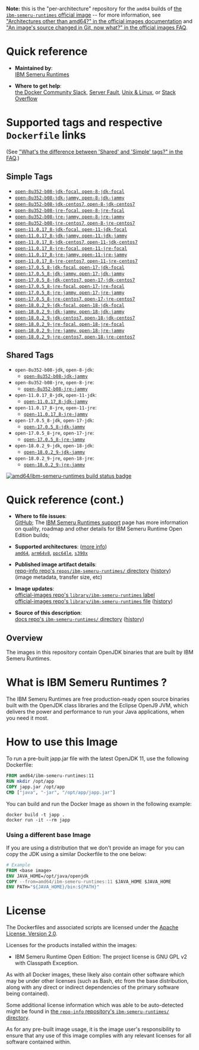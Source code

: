 <!--

********************************************************************************

WARNING:

    DO NOT EDIT "ibm-semeru-runtimes/README.md"

    IT IS AUTO-GENERATED

    (from the other files in "ibm-semeru-runtimes/" combined with a set of templates)

********************************************************************************

-->

**Note:** this is the "per-architecture" repository for the `amd64` builds of [the `ibm-semeru-runtimes` official image](https://hub.docker.com/_/ibm-semeru-runtimes) -- for more information, see ["Architectures other than amd64?" in the official images documentation](https://github.com/docker-library/official-images#architectures-other-than-amd64) and ["An image's source changed in Git, now what?" in the official images FAQ](https://github.com/docker-library/faq#an-images-source-changed-in-git-now-what).

# Quick reference

-	**Maintained by**:  
	[IBM Semeru Runtimes](https://github.com/ibmruntimes/semeru-containers)

-	**Where to get help**:  
	[the Docker Community Slack](https://dockr.ly/comm-slack), [Server Fault](https://serverfault.com/help/on-topic), [Unix & Linux](https://unix.stackexchange.com/help/on-topic), or [Stack Overflow](https://stackoverflow.com/help/on-topic)

# Supported tags and respective `Dockerfile` links

(See ["What's the difference between 'Shared' and 'Simple' tags?" in the FAQ](https://github.com/docker-library/faq#whats-the-difference-between-shared-and-simple-tags).)

## Simple Tags

-	[`open-8u352-b08-jdk-focal`, `open-8-jdk-focal`](https://github.com/ibmruntimes/semeru-containers/blob/5be6c185f78d72f254a9874c87c72ea4560c9160/8/jdk/ubuntu/focal/Dockerfile.open.releases.full)
-	[`open-8u352-b08-jdk-jammy`, `open-8-jdk-jammy`](https://github.com/ibmruntimes/semeru-containers/blob/5be6c185f78d72f254a9874c87c72ea4560c9160/8/jdk/ubuntu/jammy/Dockerfile.open.releases.full)
-	[`open-8u352-b08-jdk-centos7`, `open-8-jdk-centos7`](https://github.com/ibmruntimes/semeru-containers/blob/5be6c185f78d72f254a9874c87c72ea4560c9160/8/jdk/centos/Dockerfile.open.releases.full)
-	[`open-8u352-b08-jre-focal`, `open-8-jre-focal`](https://github.com/ibmruntimes/semeru-containers/blob/5be6c185f78d72f254a9874c87c72ea4560c9160/8/jre/ubuntu/focal/Dockerfile.open.releases.full)
-	[`open-8u352-b08-jre-jammy`, `open-8-jre-jammy`](https://github.com/ibmruntimes/semeru-containers/blob/5be6c185f78d72f254a9874c87c72ea4560c9160/8/jre/ubuntu/jammy/Dockerfile.open.releases.full)
-	[`open-8u352-b08-jre-centos7`, `open-8-jre-centos7`](https://github.com/ibmruntimes/semeru-containers/blob/5be6c185f78d72f254a9874c87c72ea4560c9160/8/jre/centos/Dockerfile.open.releases.full)
-	[`open-11.0.17_8-jdk-focal`, `open-11-jdk-focal`](https://github.com/ibmruntimes/semeru-containers/blob/5be6c185f78d72f254a9874c87c72ea4560c9160/11/jdk/ubuntu/focal/Dockerfile.open.releases.full)
-	[`open-11.0.17_8-jdk-jammy`, `open-11-jdk-jammy`](https://github.com/ibmruntimes/semeru-containers/blob/5be6c185f78d72f254a9874c87c72ea4560c9160/11/jdk/ubuntu/jammy/Dockerfile.open.releases.full)
-	[`open-11.0.17_8-jdk-centos7`, `open-11-jdk-centos7`](https://github.com/ibmruntimes/semeru-containers/blob/5be6c185f78d72f254a9874c87c72ea4560c9160/11/jdk/centos/Dockerfile.open.releases.full)
-	[`open-11.0.17_8-jre-focal`, `open-11-jre-focal`](https://github.com/ibmruntimes/semeru-containers/blob/5be6c185f78d72f254a9874c87c72ea4560c9160/11/jre/ubuntu/focal/Dockerfile.open.releases.full)
-	[`open-11.0.17_8-jre-jammy`, `open-11-jre-jammy`](https://github.com/ibmruntimes/semeru-containers/blob/5be6c185f78d72f254a9874c87c72ea4560c9160/11/jre/ubuntu/jammy/Dockerfile.open.releases.full)
-	[`open-11.0.17_8-jre-centos7`, `open-11-jre-centos7`](https://github.com/ibmruntimes/semeru-containers/blob/5be6c185f78d72f254a9874c87c72ea4560c9160/11/jre/centos/Dockerfile.open.releases.full)
-	[`open-17.0.5_8-jdk-focal`, `open-17-jdk-focal`](https://github.com/ibmruntimes/semeru-containers/blob/5be6c185f78d72f254a9874c87c72ea4560c9160/17/jdk/ubuntu/focal/Dockerfile.open.releases.full)
-	[`open-17.0.5_8-jdk-jammy`, `open-17-jdk-jammy`](https://github.com/ibmruntimes/semeru-containers/blob/5be6c185f78d72f254a9874c87c72ea4560c9160/17/jdk/ubuntu/jammy/Dockerfile.open.releases.full)
-	[`open-17.0.5_8-jdk-centos7`, `open-17-jdk-centos7`](https://github.com/ibmruntimes/semeru-containers/blob/5be6c185f78d72f254a9874c87c72ea4560c9160/17/jdk/centos/Dockerfile.open.releases.full)
-	[`open-17.0.5_8-jre-focal`, `open-17-jre-focal`](https://github.com/ibmruntimes/semeru-containers/blob/5be6c185f78d72f254a9874c87c72ea4560c9160/17/jre/ubuntu/focal/Dockerfile.open.releases.full)
-	[`open-17.0.5_8-jre-jammy`, `open-17-jre-jammy`](https://github.com/ibmruntimes/semeru-containers/blob/5be6c185f78d72f254a9874c87c72ea4560c9160/17/jre/ubuntu/jammy/Dockerfile.open.releases.full)
-	[`open-17.0.5_8-jre-centos7`, `open-17-jre-centos7`](https://github.com/ibmruntimes/semeru-containers/blob/5be6c185f78d72f254a9874c87c72ea4560c9160/17/jre/centos/Dockerfile.open.releases.full)
-	[`open-18.0.2_9-jdk-focal`, `open-18-jdk-focal`](https://github.com/ibmruntimes/semeru-containers/blob/5be6c185f78d72f254a9874c87c72ea4560c9160/18/jdk/ubuntu/focal/Dockerfile.open.releases.full)
-	[`open-18.0.2_9-jdk-jammy`, `open-18-jdk-jammy`](https://github.com/ibmruntimes/semeru-containers/blob/5be6c185f78d72f254a9874c87c72ea4560c9160/18/jdk/ubuntu/jammy/Dockerfile.open.releases.full)
-	[`open-18.0.2_9-jdk-centos7`, `open-18-jdk-centos7`](https://github.com/ibmruntimes/semeru-containers/blob/5be6c185f78d72f254a9874c87c72ea4560c9160/18/jdk/centos/Dockerfile.open.releases.full)
-	[`open-18.0.2_9-jre-focal`, `open-18-jre-focal`](https://github.com/ibmruntimes/semeru-containers/blob/5be6c185f78d72f254a9874c87c72ea4560c9160/18/jre/ubuntu/focal/Dockerfile.open.releases.full)
-	[`open-18.0.2_9-jre-jammy`, `open-18-jre-jammy`](https://github.com/ibmruntimes/semeru-containers/blob/5be6c185f78d72f254a9874c87c72ea4560c9160/18/jre/ubuntu/jammy/Dockerfile.open.releases.full)
-	[`open-18.0.2_9-jre-centos7`, `open-18-jre-centos7`](https://github.com/ibmruntimes/semeru-containers/blob/5be6c185f78d72f254a9874c87c72ea4560c9160/18/jre/centos/Dockerfile.open.releases.full)

## Shared Tags

-	`open-8u352-b08-jdk`, `open-8-jdk`:
	-	[`open-8u352-b08-jdk-jammy`](https://github.com/ibmruntimes/semeru-containers/blob/5be6c185f78d72f254a9874c87c72ea4560c9160/8/jdk/ubuntu/jammy/Dockerfile.open.releases.full)
-	`open-8u352-b08-jre`, `open-8-jre`:
	-	[`open-8u352-b08-jre-jammy`](https://github.com/ibmruntimes/semeru-containers/blob/5be6c185f78d72f254a9874c87c72ea4560c9160/8/jre/ubuntu/jammy/Dockerfile.open.releases.full)
-	`open-11.0.17_8-jdk`, `open-11-jdk`:
	-	[`open-11.0.17_8-jdk-jammy`](https://github.com/ibmruntimes/semeru-containers/blob/5be6c185f78d72f254a9874c87c72ea4560c9160/11/jdk/ubuntu/jammy/Dockerfile.open.releases.full)
-	`open-11.0.17_8-jre`, `open-11-jre`:
	-	[`open-11.0.17_8-jre-jammy`](https://github.com/ibmruntimes/semeru-containers/blob/5be6c185f78d72f254a9874c87c72ea4560c9160/11/jre/ubuntu/jammy/Dockerfile.open.releases.full)
-	`open-17.0.5_8-jdk`, `open-17-jdk`:
	-	[`open-17.0.5_8-jdk-jammy`](https://github.com/ibmruntimes/semeru-containers/blob/5be6c185f78d72f254a9874c87c72ea4560c9160/17/jdk/ubuntu/jammy/Dockerfile.open.releases.full)
-	`open-17.0.5_8-jre`, `open-17-jre`:
	-	[`open-17.0.5_8-jre-jammy`](https://github.com/ibmruntimes/semeru-containers/blob/5be6c185f78d72f254a9874c87c72ea4560c9160/17/jre/ubuntu/jammy/Dockerfile.open.releases.full)
-	`open-18.0.2_9-jdk`, `open-18-jdk`:
	-	[`open-18.0.2_9-jdk-jammy`](https://github.com/ibmruntimes/semeru-containers/blob/5be6c185f78d72f254a9874c87c72ea4560c9160/18/jdk/ubuntu/jammy/Dockerfile.open.releases.full)
-	`open-18.0.2_9-jre`, `open-18-jre`:
	-	[`open-18.0.2_9-jre-jammy`](https://github.com/ibmruntimes/semeru-containers/blob/5be6c185f78d72f254a9874c87c72ea4560c9160/18/jre/ubuntu/jammy/Dockerfile.open.releases.full)

[![amd64/ibm-semeru-runtimes build status badge](https://img.shields.io/jenkins/s/https/doi-janky.infosiftr.net/job/multiarch/job/amd64/job/ibm-semeru-runtimes.svg?label=amd64/ibm-semeru-runtimes%20%20build%20job)](https://doi-janky.infosiftr.net/job/multiarch/job/amd64/job/ibm-semeru-runtimes/)

# Quick reference (cont.)

-	**Where to file issues**:  
	[GitHub](https://github.com/ibmruntimes/Semeru-Runtimes/issues); The [IBM Semeru Runtimes support](https://ibm.com/semeru-runtimes) page has more information on quality, roadmap and other details for IBM Semeru Runtime Open Edition builds;

-	**Supported architectures**: ([more info](https://github.com/docker-library/official-images#architectures-other-than-amd64))  
	[`amd64`](https://hub.docker.com/r/amd64/ibm-semeru-runtimes/), [`arm64v8`](https://hub.docker.com/r/arm64v8/ibm-semeru-runtimes/), [`ppc64le`](https://hub.docker.com/r/ppc64le/ibm-semeru-runtimes/), [`s390x`](https://hub.docker.com/r/s390x/ibm-semeru-runtimes/)

-	**Published image artifact details**:  
	[repo-info repo's `repos/ibm-semeru-runtimes/` directory](https://github.com/docker-library/repo-info/blob/master/repos/ibm-semeru-runtimes) ([history](https://github.com/docker-library/repo-info/commits/master/repos/ibm-semeru-runtimes))  
	(image metadata, transfer size, etc)

-	**Image updates**:  
	[official-images repo's `library/ibm-semeru-runtimes` label](https://github.com/docker-library/official-images/issues?q=label%3Alibrary%2Fibm-semeru-runtimes)  
	[official-images repo's `library/ibm-semeru-runtimes` file](https://github.com/docker-library/official-images/blob/master/library/ibm-semeru-runtimes) ([history](https://github.com/docker-library/official-images/commits/master/library/ibm-semeru-runtimes))

-	**Source of this description**:  
	[docs repo's `ibm-semeru-runtimes/` directory](https://github.com/docker-library/docs/tree/master/ibm-semeru-runtimes) ([history](https://github.com/docker-library/docs/commits/master/ibm-semeru-runtimes))

## Overview

The images in this repository contain OpenJDK binaries that are built by IBM Semeru Runtimes.

# What is IBM Semeru Runtimes ?

The IBM Semeru Runtimes are free production-ready open source binaries built with the OpenJDK class libraries and the Eclipse OpenJ9 JVM, which delivers the power and performance to run your Java applications, when you need it most.

# How to use this Image

To run a pre-built japp.jar file with the latest OpenJDK 11, use the following Dockerfile:

```dockerfile
FROM amd64/ibm-semeru-runtimes:11
RUN mkdir /opt/app
COPY japp.jar /opt/app
CMD ["java", "-jar", "/opt/app/japp.jar"]
```

You can build and run the Docker Image as shown in the following example:

```console
docker build -t japp .
docker run -it --rm japp
```

### Using a different base Image

If you are using a distribution that we don't provide an image for you can copy the JDK using a similar Dockerfile to the one below:

```dockerfile
# Example
FROM <base image>
ENV JAVA_HOME=/opt/java/openjdk
COPY --from=amd64/ibm-semeru-runtimes:11 $JAVA_HOME $JAVA_HOME
ENV PATH="${JAVA_HOME}/bin:${PATH}"
```

# License

The Dockerfiles and associated scripts are licensed under the [Apache License, Version 2.0](http://www.apache.org/licenses/LICENSE-2.0.html).

Licenses for the products installed within the images:

-	IBM Semeru Runtime Open Edition: The project license is GNU GPL v2 with Classpath Exception.

As with all Docker images, these likely also contain other software which may be under other licenses (such as Bash, etc from the base distribution, along with any direct or indirect dependencies of the primary software being contained).

Some additional license information which was able to be auto-detected might be found in [the `repo-info` repository's `ibm-semeru-runtimes/` directory](https://github.com/docker-library/repo-info/tree/master/repos/ibm-semeru-runtimes).

As for any pre-built image usage, it is the image user's responsibility to ensure that any use of this image complies with any relevant licenses for all software contained within.

